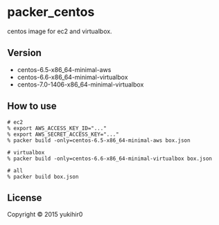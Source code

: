 # packer_centos

centos image for ec2 and virtualbox.

## Version

- centos-6.5-x86_64-minimal-aws
- centos-6.6-x86_64-minimal-virtualbox
- centos-7.0-1406-x86_64-minimal-virtualbox

## How to use

```
# ec2
% export AWS_ACCESS_KEY_ID="..."
% export AWS_SECRET_ACCESS_KEY="..."
% packer build -only=centos-6.5-x86_64-minimal-aws box.json

# virtualbox
% packer build -only=centos-6.6-x86_64-minimal-virtualbox box.json

# all
% packer build box.json
```

## License

Copyright &copy; 2015 yukihir0
